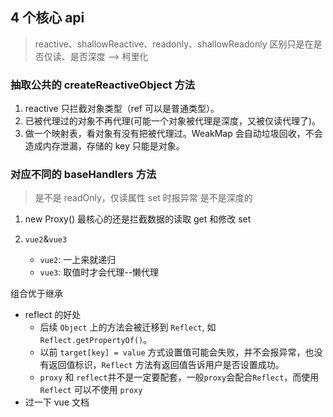 ## 4 个核心 api

> reactive、shallowReactive、readonly、shallowReadonly 区别只是在是否仅读、是否深度 --> 柯里化

### 抽取公共的 createReactiveObject 方法

1. reactive 只拦截对象类型（ref 可以是普通类型）。
2. 已被代理过的对象不再代理(可能一个对象被代理是深度，又被仅读代理了)。
3. 做一个映射表，看对象有没有把被代理过。WeakMap 会自动垃圾回收，不会造成内存泄漏，存储的 key 只能是对象。

### 对应不同的 baseHandlers 方法

> 是不是 readOnly，仅读属性 set 时报异常
> 是不是深度的

1.  new Proxy() 最核心的还是拦截数据的读取 get 和修改 set

2.  `vue2`&`vue3`
    - `vue2`: 一上来就递归
    - `vue3`: 取值时才会代理--懒代理

组合优于继承

- reflect 的好处
  - 后续 `Object` 上的方法会被迁移到 `Reflect`, 如`Reflect.getPropertyOf()`。
  - 以前 `target[key] = value` 方式设置值可能会失败，并不会报异常，也没有返回值标识，`Reflect` 方法有返回值告诉用户是否设置成功。
  - `proxy` 和 `reflect`并不是一定要配套，一般`proxy`会配合`Reflect`，而使用 `Reflect` 可以不使用 `proxy`
- 过一下 vue 文档
